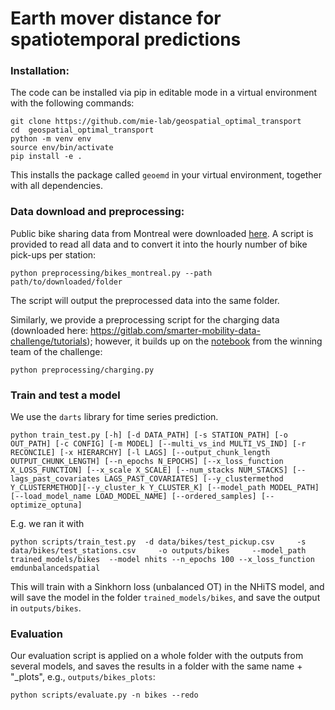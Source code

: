 # Earth mover distance for spatiotemporal predictions


### Installation:

The code can be installed via pip in editable mode in a virtual environment with the following commands:

```
git clone https://github.com/mie-lab/geospatial_optimal_transport
cd  geospatial_optimal_transport
python -m venv env
source env/bin/activate
pip install -e .
```
This installs the package called `geoemd` in your virtual environment, together with all dependencies. 

### Data download and preprocessing:

Public bike sharing data from Montreal were downloaded [here](https://www.kaggle.com/datasets/aubertsigouin/biximtl). A script is provided to read all data and to convert it into the hourly number of bike pick-ups per station:

```
python preprocessing/bikes_montreal.py --path path/to/downloaded/folder
```

The script will output the preprocessed data into the same folder.

Similarly, we provide a preprocessing script for the charging data (downloaded here: https://gitlab.com/smarter-mobility-data-challenge/tutorials); however, it builds up on the [notebook]( https://github.com/arthur-75/Smarter-Mobility-Data-Challenge/blob/main/notebook/cleaning.ipynb) from the winning team of the challenge:


```
python preprocessing/charging.py
```

### Train and test a model

We use the `darts` library for time series prediction.

```
python train_test.py [-h] [-d DATA_PATH] [-s STATION_PATH] [-o OUT_PATH] [-c CONFIG] [-m MODEL] [--multi_vs_ind MULTI_VS_IND] [-r RECONCILE] [-x HIERARCHY] [-l LAGS] [--output_chunk_length OUTPUT_CHUNK_LENGTH] [--n_epochs N_EPOCHS] [--x_loss_function X_LOSS_FUNCTION] [--x_scale X_SCALE] [--num_stacks NUM_STACKS] [--lags_past_covariates LAGS_PAST_COVARIATES] [--y_clustermethod Y_CLUSTERMETHOD][--y_cluster_k Y_CLUSTER_K] [--model_path MODEL_PATH] [--load_model_name LOAD_MODEL_NAME] [--ordered_samples] [--optimize_optuna]
```

E.g. we ran it with 

```
python scripts/train_test.py  -d data/bikes/test_pickup.csv     -s data/bikes/test_stations.csv     -o outputs/bikes     --model_path trained_models/bikes  --model nhits --n_epochs 100 --x_loss_function emdunbalancedspatial
```
This will train with a Sinkhorn loss (unbalanced OT) in the NHiTS model, and will save the model in the folder `trained_models/bikes`, and save the output in `outputs/bikes`.

### Evaluation

Our evaluation script is applied on a whole folder with the outputs from several models, and saves the results in a folder with the same name + "_plots", e.g., `outputs/bikes_plots`:

```
python scripts/evaluate.py -n bikes --redo 
```
